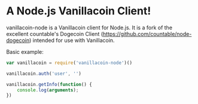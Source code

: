 # A Node.js Vanillacoin Client!

vanillacoin-node is a Vanillacoin client for Node.js. It is a fork of the excellent countable's Dogecoin Client (https://github.com/countable/node-dogecoin) intended for use with Vanillacoin.

Basic example:

~~~js
var vanillacoin = require('vanillacoin-node')()

vanillacoin.auth('user', '')

vanillacoin.getInfo(function() {
    console.log(arguments);
})
~~~